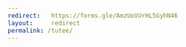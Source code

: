 ```yaml
---
redirect:   https://forms.gle/AmzUoVUrHL5GyhN46
layout:     redirect
permalink: /tutee/
---
```

<!--APRIL TUTOR FORM-->